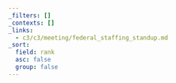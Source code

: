 ```yaml
---
_filters: []
_contexts: []
_links:
  - c3/c3/meeting/federal_staffing_standup.md
_sort:
  field: rank
  asc: false
  group: false
---
```

